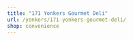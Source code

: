 ```yaml
---
title: "171 Yonkers Gourmet Deli"
url: /yonkers/171-yonkers-gourmet-deli/
shop: convenience
---
```

